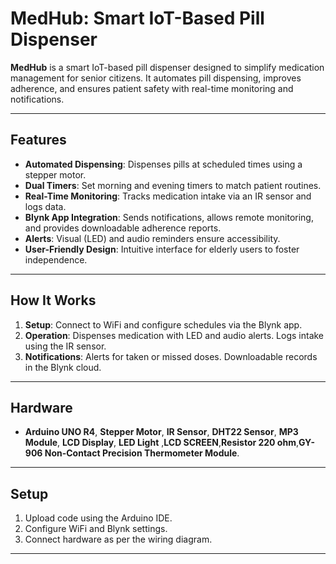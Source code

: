 # **MedHub: Smart IoT-Based Pill Dispenser**

**MedHub** is a smart IoT-based pill dispenser designed to simplify medication management for senior citizens. It automates pill dispensing, improves adherence, and ensures patient safety with real-time monitoring and notifications.

---

## **Features**
- **Automated Dispensing**: Dispenses pills at scheduled times using a stepper motor.
- **Dual Timers**: Set morning and evening timers to match patient routines.
- **Real-Time Monitoring**: Tracks medication intake via an IR sensor and logs data.
- **Blynk App Integration**: Sends notifications, allows remote monitoring, and provides downloadable adherence reports.
- **Alerts**: Visual (LED) and audio reminders ensure accessibility.
- **User-Friendly Design**: Intuitive interface for elderly users to foster independence.

---

## **How It Works**
1. **Setup**: Connect to WiFi and configure schedules via the Blynk app.
2. **Operation**: Dispenses medication with LED and audio alerts. Logs intake using the IR sensor.
3. **Notifications**: Alerts for taken or missed doses. Downloadable records in the Blynk cloud.

---

## **Hardware**
- **Arduino UNO R4**, **Stepper Motor**, **IR Sensor**, **DHT22 Sensor**, **MP3 Module**, **LCD Display**, **LED Light** ,**LCD SCREEN**,**Resistor 220 ohm**,**GY-906 Non-Contact Precision Thermometer Module**.

---

## **Setup**
1. Upload code using the Arduino IDE.
2. Configure WiFi and Blynk settings.
3. Connect hardware as per the wiring diagram.

---

